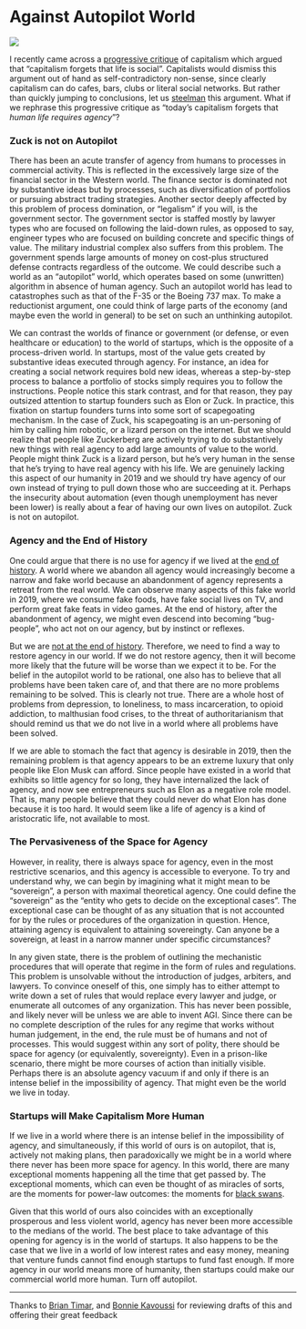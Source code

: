 # Against Autopilot World

![](https://paper-attachments.dropbox.com/s_ED75E6BE572EA5B91E8083747BE02FCB1E48EDC11F6A00C377ADC28F205C1473_1574716156374_image.png)

I recently came across a [progressive critique](https://twitter.com/AndrewYang/status/1195489985668866049?s=20) of capitalism which argued that “capitalism forgets that life is social”. Capitalists would dismiss this argument out of hand as self-contradictory non-sense, since clearly capitalism can do cafes, bars, clubs or literal social networks. But rather than quickly jumping to conclusions, let us [steelman](https://wiki.lesswrong.com/wiki/Steel_man) this argument. What if we rephrase this progressive critique as “today’s capitalism forgets that *human life requires agency*”?

### Zuck is not on Autopilot
There has been an acute transfer of agency from humans to processes in commercial activity. This is reflected in the excessively large size of the financial sector in the Western world. The finance sector is dominated not by substantive ideas but by processes, such as diversification of portfolios or pursuing abstract trading strategies. Another sector deeply affected by this problem of process domination, or “legalism” if you will, is the government sector. The government sector is staffed mostly by lawyer types who are focused on following the laid-down rules, as opposed to say, engineer types who are focused on building concrete and specific things of value. The military industrial complex also suffers from this problem. The government spends large amounts of money on cost-plus structured defense contracts regardless of the outcome. We could describe such a world as an “autopilot” world, which operates based on some (unwritten) algorithm in absence of human agency. Such an autopilot world has lead to catastrophes such as that of the F-35 or the Boeing 737 max. To make a reductionist argument, one could think of large parts of the economy (and maybe even the world in general) to be set on such an unthinking autopilot.

We can contrast the worlds of finance or government (or defense, or even healthcare or education) to the world of startups, which is the opposite of a process-driven world. In startups, most of the value gets created by substantive ideas executed through agency. For instance, an idea for creating a social network requires bold new ideas, whereas a step-by-step process to balance a portfolio of stocks simply requires you to follow the instructions. People notice this stark contrast, and for that reason, they pay outsized attention to startup founders such as Elon or Zuck. In practice, this fixation on startup founders turns into some sort of scapegoating mechanism. In the case of Zuck, his scapegoating is an un-personing of him by calling him robotic, or a lizard person on the internet. But we should realize that people like Zuckerberg are actively trying to do substantively new things with real agency to add large amounts of value to the world. People might think Zuck is a lizard person, but he’s very human in the sense that he’s trying to have real agency with his life.  We are genuinely lacking this aspect of our humanity in 2019 and we should try have agency of our own instead of trying to pull down those who are succeeding at it. Perhaps the insecurity about automation (even though unemployment has never been lower) is really about a fear of having our own lives on autopilot. Zuck is not on autopilot.

### Agency and the End of History
One could argue that there is no use for agency if we lived at the [end of history](https://en.wikipedia.org/wiki/The_End_of_History_and_the_Last_Man). A world where we abandon all agency would increasingly become a narrow and fake world because an abandonment of agency represents a retreat from the real world. We can observe many aspects of this fake world in 2019, where we consume fake foods, have fake social lives on TV, and perform great fake feats in video games. At the end of history, after the abandonment of agency, we might even descend into becoming “bug-people”, who act not on our agency, but by instinct or reflexes. 

But we are [not at the end of history](https://www.bbc.com/news/world-asia-china-43361276). Therefore, we need to find a way to restore agency in our world. If we do not restore agency, then it will become more likely that the future will be worse than we expect it to be. For the belief in the autopilot world to be rational, one also has to believe that all problems have been taken care of, and that there are no more problems remaining to be solved. This is clearly not true. There are a whole host of problems from depression, to loneliness, to mass incarceration, to opioid addiction, to malthusian food crises, to the threat of authoritarianism that should remind us that we do not live in a world where all problems have been solved.

If we are able to stomach the fact that agency is desirable in 2019, then the remaining problem is that agency appears to be an extreme luxury that only people like Elon Musk can afford. Since people have existed in a world that exhibits so little agency for so long, they have internalized the lack of agency, and now see entrepreneurs such as Elon as a negative role model. That is, many people believe that they could never do what Elon has done because it is too hard. It would seem like a life of agency is a kind of aristocratic life, not available to most.

### The Pervasiveness of the Space for Agency
However, in reality, there is always space for agency, even in the most restrictive scenarios, and this agency is accessible to everyone. To try and understand why, we can begin by imagining what it might mean to be “sovereign”, a person with maximal theoretical agency. One could define the “sovereign” as the “entity who gets to decide on the exceptional cases”. The exceptional case can be thought of as any situation that is not accounted for by the rules or procedures of the organization in question. Hence, attaining agency is equivalent to attaining sovereingty. Can anyone be a sovereign, at least in a narrow manner under specific circumstances? 

In any given state, there is the problem of outlining the mechanistic procedures that will operate that regime in the form of rules and regulations. This problem is unsolvable without the introduction of judges, arbiters, and lawyers. To convince oneself of this, one simply has to either attempt to write down a set of rules that would replace every lawyer and judge, or enumerate all outcomes of any organization. This has never been possible, and likely never will be unless we are able to invent AGI. Since there can be no complete description of the rules for any regime that works without human judgement, in the end, the rule must be of humans and not of processes. This would suggest within any sort of polity, there should be space for agency (or equivalently, sovereignty). Even in a prison-like scenario, there might be more courses of action than initially visible. Perhaps there is an absolute agency vacuum if and only if there is an intense belief in the impossibility of agency. That might even be the world we live in today. 

### Startups will Make Capitalism More Human
If we live in a world where there is an intense belief in the impossibility of agency, and simultaneously, if this world of ours is on autopilot, that is, actively not making plans, then paradoxically we might be in a world where there never has been more space for agency. In this world, there are many exceptional moments happening all the time that get passed by. The exceptional moments, which can even be thought of as miracles of sorts, are the moments for power-law outcomes: the moments for [black swans](https://en.wikipedia.org/wiki/The_Black_Swan:_The_Impact_of_the_Highly_Improbable). 

Given that this world of ours also coincides with an exceptionally prosperous and less violent world, agency has never been more accessible to the medians of the world. The best place to take advantage of this opening for agency is in the world of startups. It also happens to be the case that we live in a world of low interest rates and easy money, meaning that venture funds cannot find enough startups to fund fast enough. If more agency in our world means more of humanity, then startups could make our commercial world more human. Turn off autopilot.

---
Thanks to [Brian Timar](https://twitter.com/briantimar), and [Bonnie Kavoussi](https://twitter.com/bkavoussi) for reviewing drafts of this and offering their great feedback

